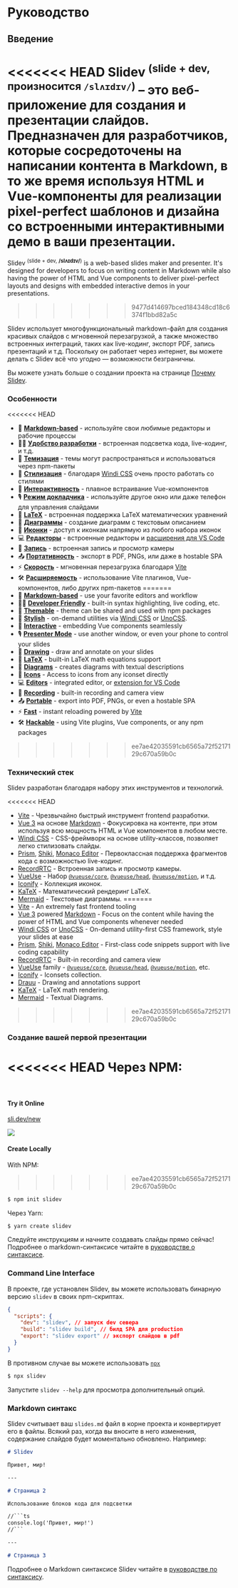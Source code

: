 # Руководство

## Введение

<<<<<<< HEAD
Slidev <sup>(slide + dev, произносится `/slʌɪdɪv/`)</sup> – это веб-приложение для создания и презентации слайдов. Предназначен для разработчиков, которые сосредоточены на написании контента в Markdown, в то же время используя HTML и Vue-компоненты для реализации pixel-perfect шаблонов и дизайна со встроенными интерактивными демо в ваши презентации.
=======
Slidev <sup>(slide + dev, **/slʌɪdɪv/**)</sup> is a web-based slides maker and presenter. It's designed for developers to focus on writing content in Markdown while also having the power of HTML and Vue components to deliver pixel-perfect layouts and designs with embedded interactive demos in your presentations.
>>>>>>> 9477d414697bced184348cd18c6374f1bbd82a5c

Slidev использует многофункциональный markdown-файл для создания красивых слайдов с мгновенной перезагрузкой, а также множество встроенных интеграций, таких как live-кодинг, экспорт PDF, запись презентаций и т.д. Поскольку он работает через интернет, вы можете делать с Slidev всё что угодно — возможности безграничны.

Вы можете узнать больше о создании проекта на странице [Почему Slidev](/guide/why).

### Особенности

<<<<<<< HEAD
- 📝 [**Markdown-based**](/guide/syntax.html) - используйте свои любимые редакторы и рабочие процессы
- 🧑‍💻 [**Удобство разработки**](/guide/syntax.html#code-blocks) - встроенная подсветка кода, live-кодинг, и т.д.
- 🎨 [**Темизация**](/themes/gallery.html) - темы могут распространяться и использоваться через npm-пакеты
- 🌈 [**Стилизация**](/guide/syntax.html#embedded-styles) - благодаря [Windi CSS](https://windicss.org/) очень просто работать со стилями
- 🤹 [**Интерактивность**](/custom/directory-structure.html#components) - плавное встраивание Vue-компонентов
- 🎙 [**Режим докладчика**](/guide/presenter-mode.html) - используйте другое окно или даже телефон для управления слайдами
- 🧮 [**LaTeX**](/guide/syntax.html#latex) - встроенная поддержка LaTeX математических уравнений
- 📰 [**Диаграммы**](/guide/syntax.html#diagrams) - создание диаграмм с текстовым описанием
- 🌟 [**Иконки**](/guide/syntax.html#icons) - доступ к иконкам напрямую из любого набора иконок
- 💻 [**Редакторы**](/guide/editors.html) - встроенные редакторы и [расширения для VS Code](https://github.com/slidevjs/slidev-vscode)
- 🎥 [**Запись**](/guide/recording.html) - встроенная запись и просмотр камеры
- 📤 [**Портативность**](/guide/exporting.html) - экспорт в PDF, PNGs, или даже в hostable SPA
- ⚡️ [**Скорость**](https://vitejs.dev) - мгновенная перезагрузка благодаря [Vite](https://vitejs.dev)
- 🛠 [**Расширяемость**](/custom/config-vite.html) - использование Vite плагинов, Vue-компонентов, либо других npm-пакетов
=======
- 📝 [**Markdown-based**](/guide/syntax.html) - use your favorite editors and workflow
- 🧑‍💻 [**Developer Friendly**](/guide/syntax.html#code-blocks) - built-in syntax highlighting, live coding, etc.
- 🎨 [**Themable**](/themes/gallery.html) - theme can be shared and used with npm packages
- 🌈 [**Stylish**](/guide/syntax.html#embedded-styles) - on-demand utilities via [Windi CSS](https://windicss.org/) or [UnoCSS](https://github.com/unocss/unocss).
- 🤹 [**Interactive**](/custom/directory-structure.html#components) - embedding Vue components seamlessly
- 🎙 [**Presenter Mode**](/guide/presenter-mode.html) - use another window, or even your phone to control your slides
- 🎨 [**Drawing**](/guide/drawing.html) - draw and annotate on your slides
- 🧮 [**LaTeX**](/guide/syntax.html#latex) - built-in LaTeX math equations support
- 📰 [**Diagrams**](/guide/syntax.html#diagrams) - creates diagrams with textual descriptions 
- 🌟 [**Icons**](/guide/syntax.html#icons) - Access to icons from any iconset directly
- 💻 [**Editors**](/guide/editors.html) - integrated editor, or [extension for VS Code](https://github.com/slidevjs/slidev-vscode)
- 🎥 [**Recording**](/guide/recording.html) - built-in recording and camera view
- 📤 [**Portable**](/guide/exporting.html) - export into PDF, PNGs, or even a hostable SPA
- ⚡️ [**Fast**](https://vitejs.dev) - instant reloading powered by [Vite](https://vitejs.dev)
- 🛠 [**Hackable**](/custom/config-vite.html) - using Vite plugins, Vue components, or any npm packages
>>>>>>> ee7ae42035591cb6565a72f5217129c670a59b0c

### Технический стек

Slidev разработан благодаря набору этих инструментов и технологий.

<<<<<<< HEAD
- [Vite](https://vitejs.dev) - Чрезвычайно быстрый инструмент frontend разработки.
- [Vue 3](https://v3.vuejs.org/) на основе [Markdown](https://daringfireball.net/projects/markdown/syntax) - Фокусировка на контенте, при этом используя всю мощность HTML и Vue компонентов в любом месте.
- [Windi CSS](https://github.com/windicss/windicss) - CSS-фреймворк на основе utility-классов, позволяет легко стилизовать слайды.
- [Prism](https://github.com/PrismJS/prism), [Shiki](https://github.com/shikijs/shiki), [Monaco Editor](https://github.com/Microsoft/monaco-editor) - Первоклассная поддержка фрагментов кода с возможностью live-кодинг.
- [RecordRTC](https://recordrtc.org) - Встроенная запись и просмотр камеры.
- [VueUse](https://vueuse.org) - Набор [`@vueuse/core`](https://github.com/vueuse/vueuse), [`@vueuse/head`](https://github.com/vueuse/head), [`@vueuse/motion`](https://github.com/vueuse/motion), и т.д.
- [Iconify](https://iconify.design/) - Коллекция иконок.
- [KaTeX](https://katex.org/) - Математический рендеринг LaTeX.
- [Mermaid](https://mermaid-js.github.io/mermaid) - Текстовые диаграммы.
=======
- [Vite](https://vitejs.dev) - An extremely fast frontend tooling
- [Vue 3](https://v3.vuejs.org/) powered [Markdown](https://daringfireball.net/projects/markdown/syntax) - Focus on the content while having the power of HTML and Vue components whenever needed
- [Windi CSS](https://github.com/windicss/windicss) or [UnoCSS](https://github.com/unocss/unocss) - On-demand utility-first CSS framework, style your slides at ease
- [Prism](https://github.com/PrismJS/prism), [Shiki](https://github.com/shikijs/shiki), [Monaco Editor](https://github.com/Microsoft/monaco-editor) - First-class code snippets support with live coding capability
- [RecordRTC](https://recordrtc.org) - Built-in recording and camera view
- [VueUse](https://vueuse.org) family -  [`@vueuse/core`](https://github.com/vueuse/vueuse), [`@vueuse/head`](https://github.com/vueuse/head), [`@vueuse/motion`](https://github.com/vueuse/motion), etc.
- [Iconify](https://iconify.design/) - Iconsets collection.
- [Drauu](https://github.com/antfu/drauu) - Drawing and annotations support
- [KaTeX](https://katex.org/) - LaTeX math rendering.
- [Mermaid](https://mermaid-js.github.io/mermaid) - Textual Diagrams.
>>>>>>> ee7ae42035591cb6565a72f5217129c670a59b0c

### Создание вашей первой презентации

<<<<<<< HEAD
Через NPM:
=======
<br>

#### Try it Online

[sli.dev/new](https://sli.dev/new)

[![](https://developer.stackblitz.com/img/open_in_stackblitz.svg)](https://sli.dev/new)

#### Create Locally

With NPM:
>>>>>>> ee7ae42035591cb6565a72f5217129c670a59b0c

```bash
$ npm init slidev
```

Через Yarn:

```bash
$ yarn create slidev
```
Следуйте инструкциям и начните создавать слайды прямо сейчас! Подробнее о markdown-синтаксисе читайте в [руководстве о синтаксисе](/guide/syntax).

### Command Line Interface

В проекте, где установлен Slidev, вы можете использовать бинарную версию `slidev` в своих npm-скриптах.

```json
{
  "scripts": {
    "dev": "slidev", // запуск dev севера
    "build": "slidev build", // билд SPA для production
    "export": "slidev export" // экспорт слайдов в pdf
  }
}
```

В противном случае вы можете использовать [`npx`](https://www.npmjs.com/package/npx)

```bash
$ npx slidev
```

Запустите `slidev --help` для просмотра дополнительный опций.

### Markdown синтакс

Slidev считывает ваш `slides.md` файл в корне проекта и конвертирует его в файлы. Всякий раз, когда вы вносите в него изменения, содержание слайдов будет моментально обновлено. Например:

~~~md
# Slidev

Привет, мир!

---

# Страница 2

Использование блоков кода для подсветки

//```ts
console.log('Привет, мир!')
//```

---

# Страница 3
~~~

Подробнее о Markdown синтаксисе Slidev читайте в [руководстве по синтаксису](/guide/syntax).
